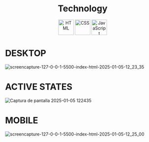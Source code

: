 

<h1 align="center">Technology</h1>
<div align="center">
  <img src="https://cdn.jsdelivr.net/gh/devicons/devicon/icons/html5/html5-original.svg" alt="HTML" width="50" height="50"/>
  <img src="https://cdn.jsdelivr.net/gh/devicons/devicon/icons/css3/css3-original.svg" alt="CSS" width="50" height="50"/>
  <img src="https://cdn.jsdelivr.net/gh/devicons/devicon/icons/javascript/javascript-original.svg" alt="JavaScript" width="50" height="50"/>
</div>





# DESKTOP


![screencapture-127-0-0-1-5500-index-html-2025-01-05-12_23_35](https://github.com/user-attachments/assets/b51787b1-1b0f-45ba-9cac-87946a98a818)



# ACTIVE STATES

![Captura de pantalla 2025-01-05 122435](https://github.com/user-attachments/assets/57259ac9-8aed-4b22-9336-2eef9832b685)


# MOBILE


![screencapture-127-0-0-1-5500-index-html-2025-01-05-12_25_00](https://github.com/user-attachments/assets/d5161fca-1dcf-4c28-b38f-b802695f35bf)





